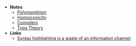 - **Notes**
	- [Polymorphism](Polymorphism)
	- [Homoiconicity](Homoiconicity.md)
	- [Compilers](Information%20Technology/Programming/Compilers.md)
	- [Type Theory](Information%20Technology/Programming/Compilers/Type%20Theory.md)
- **Links**
	- [Syntax highlighting is a waste of an information channel](https://buttondown.email/hillelwayne/archive/syntax-highlighting-is-a-waste-of-an-information/)
